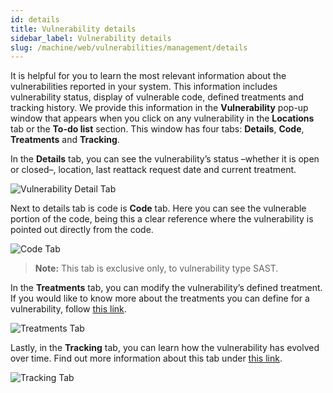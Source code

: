 ```yaml
---
id: details
title: Vulnerability details
sidebar_label: Vulnerability details
slug: /machine/web/vulnerabilities/management/details
---
```


It is helpful for you to learn
the most relevant information
about the vulnerabilities
reported in your system.
This information includes
vulnerability status,
display of vulnerable code,
defined treatments and
tracking history.
We provide this information in
the **Vulnerability** pop-up
window that appears when you
click on any vulnerability in
the **Locations** tab or the
**To-do list** section.
This window has four tabs:
**Details**,
**Code**,
**Treatments**
and **Tracking**.

In the **Details** tab,
you can see the vulnerability’s
status –whether it is open or
closed–, location,
last reattack request date
and current treatment.

![Vulnerability Detail Tab](https://res.cloudinary.com/fluid-attacks/image/upload/v1668514861/docs/web/vulnerabilities/management/details_tab.png)

Next to details tab is code
is **Code** tab.
Here you can see the vulnerable
portion of the code,
being this a clear reference
where the vulnerability is pointed
out directly from the code.

![Code Tab](https://res.cloudinary.com/fluid-attacks/image/upload/v1668514617/docs/web/vulnerabilities/management/code_tab.png)

> **Note:** This tab is exclusive only,
> to vulnerability type SAST.

In the **Treatments** tab,
you can modify the vulnerability’s
defined treatment.
If you would like to know more
about the treatments you can
define for a vulnerability,
follow
[this link](/machine/web/vulnerabilities/management/treatments).

![Treatments Tab](https://res.cloudinary.com/fluid-attacks/image/upload/v1668515370/docs/web/vulnerabilities/management/treatments_Tab.png)

Lastly,
in the **Tracking** tab,
you can learn how the
vulnerability has evolved
over time.
Find out more information about
this tab under
[this link](/machine/web/vulnerabilities/management/tracking).

![Tracking Tab](https://res.cloudinary.com/fluid-attacks/image/upload/v1668520103/docs/web/vulnerabilities/management/tracking_tab.png)

